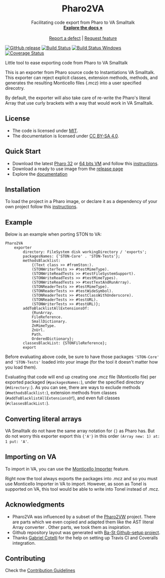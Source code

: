 <p align="center">
 <!-- <img src="assets/logos/128x128.png">  -->
 <h1 align="center">Pharo2VA</h1>
  <p align="center">
    Facilitating code export from Pharo to VA Smalltalk
    <br>
    <a href="docs/"><strong>Explore the docs »</strong></a>
    <br>
    <br>
    <a href="https://github.com/vasmalltalk/pharo2va/issues/new?labels=Type%3A+Defect">Report a defect</a>
    |
    <a href="https://github.com/vasmalltalk/pharo2va/issues/new?labels=Type%3A+Feature">Request feature</a>
  </p>
</p>

[![GitHub release](https://img.shields.io/github/release/vasmalltalk/pharo2va.svg)](https://github.com/vasmalltalk/pharo2va/releases/latest)
[![Build Status](https://travis-ci.com/vasmalltalk/pharo2va.svg?branch=master)](https://travis-ci.com/vasmalltalk/pharo2va)
[![Build Status Windows](https://ci.appveyor.com/api/projects/status/6j1e0dalvb7b5mrn/branch/master?svg=true)](https://ci.appveyor.com/project/marianopeck/pharo2va)
[![Coverage Status](https://coveralls.io/repos/github/vasmalltalk/pharo2va/badge.svg?branch=master)](https://coveralls.io/github/vasmalltalk/pharo2va?branch=master)

Little tool to ease exporting code from Pharo to VA Smalltalk

This is an exporter from Pharo source code to Instantiations VA Smalltalk. This exporter can reject explicit classes, extension methods, methods, and generates the resulting Monticello files (.mcz) into a user specified direcotry.  

By default, the exporter will also take care of re-write the Pharo's literal Array that use curly brackets with a way that would work in VA Smalltalk.


## License
- The code is licensed under [MIT](LICENSE).
- The documentation is licensed under [CC BY-SA 4.0](http://creativecommons.org/licenses/by-sa/4.0/).


## Quick Start

- Download the latest [Pharo 32](https://get.pharo.org/) or [64 bits VM](https://get.pharo.org/64/) and follow this [instructions](docs/Installation.md).
- Download a ready to use image from the [release page](https://github.com/vasmalltalk/pharo2va/releases/latest)
- Explore the [documentation](docs/)


## Installation

To load the project in a Pharo image, or declare it as a dependency of your own project follow this [instructions](docs/Installation.md).


## Example

Below is an example when porting STON to VA:

```smalltalk
Pharo2VA
	exporter
		directory: FileSystem disk workingDirectory / 'exports';
		packagesNames: {'STON-Core' . 'STON-Tests'};
		methodsBlacklist:
			{(Text class >> #fromSton:).
			(STONWriterTests >> #testMimeType).
			(STONWriteReadTests >> #testFileSystemSupport).
			(STONWriteReadTests >> #testMimeTypes).
			(STONWriteReadTests >> #testTextAndRunArray).
			(STONReaderTests >> #testMimeType).
			(STONReaderTests >> #testWideSymbol).
			(STONReaderTests >> #testClassWithUnderscore).
			(STONReaderTests >> #testURL).
			(STONWriterTests >> #testURL)};
		addToBlacklistAllExtensionsOf:
			{RunArray.
			FileReference.
			SmallDictionary.
			ZnMimeType.
			ZnUrl.
			Path.
			OrderedDictionary};
		classesBlackList: {STONFileReference};
		export
```

Before evaluating above code, be sure to have those packages `'STON-Core'` and `'STON-Tests'` loaded into your image (for the tool it doesn't matter how you load them).

Evaluating that code will end up creating one .mcz file (Monticello file) per exported packaged (`#packagesNames:`), under the specified directory (`#directory:`). As you can see, there are ways to exclude methods (`#methodsBlacklist:`), extension methods from classes (`#addToBlacklistAllExtensionsOf`), and even full classes (`#classesBlackList:`).

## Converting literal arrays

VA Smalltalk do not have the same array notation for `{}` as Pharo has. But do not worry this exporter export this `{'A'}` in this order `(Array new: 1) at: 1 put: 'A'`.

## Importing on VA

To import in VA, you can use the [Monticello Importer](https://www.instantiations.com/docs/91/wwhelp/wwhimpl/js/html/wwhelp.htm#href=sg/stugmi.html) feature.

Right now the tool always exports the packages into .mcz and so you must use Monticello Importer in VA to import. However, as soon as Tonel is supported on VA, this tool would be able to write into Tonel instead of .mcz.


## Acknowledgments

- Pharo2VA was influenced by a subset of the [Pharo2VW](https://github.com/ObjectProfile/Pharo2VW) project. There are parts which we even copied and adapted them like the AST literal Array converter . Other parts, we took them as inspiration.
- Github repository layout was generated with [Ba-St Github-setup project](https://github.com/ba-st/GitHub-setup).
- Thanks [Gabriel Cotelli](https://github.com/gcotelli) for the help on setting up Travis CI and Coveralls integration.

## Contributing

Check the [Contribution Guidelines](CONTRIBUTING.md)
